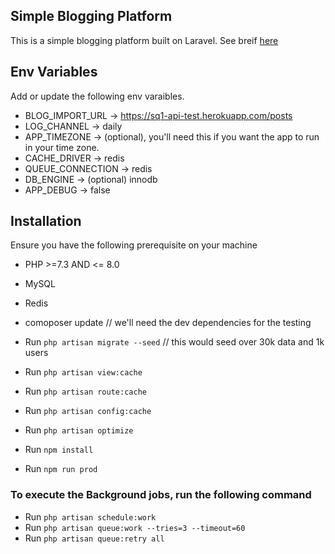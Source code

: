 
## Simple Blogging Platform

This is a simple blogging platform built on Laravel. See breif [here](https://www.notion.so/Web-Developer-0cdf0bb1015d4e5c94b62b3fe61ee621)
## Env Variables
Add or update the following env varaibles.

- BLOG_IMPORT_URL -> https://sq1-api-test.herokuapp.com/posts
- LOG_CHANNEL -> daily
- APP_TIMEZONE -> (optional), you'll need this if you want the app to run in your time zone.
- CACHE_DRIVER -> redis
- QUEUE_CONNECTION -> redis
- DB_ENGINE -> (optional) innodb
- APP_DEBUG -> false

## Installation

Ensure you have the following prerequisite on your machine

- PHP >=7.3 AND <= 8.0
- MySQL
- Redis
- comoposer update // we'll need the dev dependencies for the testing
- Run `php artisan migrate --seed` // this would seed over 30k data and 1k users
- Run `php artisan view:cache`
- Run `php artisan route:cache`
- Run `php artisan config:cache`
- Run `php artisan optimize`

- Run `npm install`
- Run `npm run prod`

### To execute the Background jobs, run the following command
- Run `php artisan schedule:work`
- Run `php artisan queue:work --tries=3 --timeout=60`
- Run `php artisan queue:retry all`

